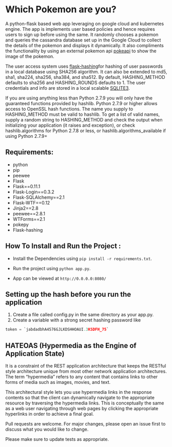 # Which Pokemon are you?
A python-flask based web app leveraging on google cloud and kubernetes engine. The app is implements user based policies and hence requires users to sign up before using the same. It randomly chooses a pokemon and queries the cassandra database set up in the Google Cloud to collect the details of the pokemon and displays it dynamically. It also compliments the functionality by using an external pokemon api [pokeapi](https://pokeapi.co/) to show the image of the pokemon. 

The user access system uses [flask-hashing](https://flask-hashing.readthedocs.io/en/latest/)for hashing of user passwords in a local database using SHA256 algorithm. It can also be extended to md5, sha1, sha224, sha256, sha384, and sha512. By default, HASHING_METHOD defaults to sha256 and HASHING_ROUNDS defaults to 1. The user credentials and info are stored in a local scalable [SQLITE3](https://docs.python.org/2/library/sqlite3.html).

If you are using anything less than Python 2.7.9 you will only have the guaranteed functions provided by hashlib. Python 2.7.9 or higher allows access to OpenSSL hash functions. The name you supply to HASHING_METHOD must be valid to hashlib. To get a list of valid names, supply a random string to HASHING_METHOD and check the output when initializing your application (it raises and exception), or check hashlib.algorithms for Python 2.7.8 or less, or hashlib.algorithms_available if using Python 2.7.9+


## Requirements:

* python
* pip
* peewee
* Flask
* Flask==0.11.1
* Flask-Login==0.3.2
* Flask-SQLAlchemy==2.1
* Flask-WTF==0.12
* Jinja2==2.8
* peewee==2.8.1
* WTForms==2.1
* pokepy
* Flask-hashing

## How To Install and Run the Project :


* Install the Dependencies using `pip install -r requirements.txt`.

* Run the project using `python app.py`.

* App can be viewed at `http://0.0.0.0:8080/`

## Setting up the hash before you run the application

1. Create a file called config.py in the same directory as your app.py.
2. Create a variable with a strong secret hashing password like 
```python
token = `jabdadbhA4576GJLKDSHHOAUI.3KSDFH_75`
```

## HATEOAS (Hypermedia as the Engine of Application State) 
It is a constraint of the REST application architecture that keeps the RESTful style architecture unique from most other network application architectures. The term “hypermedia” refers to any content that contains links to other forms of media such as images, movies, and text.

This architectural style lets you use hypermedia links in the response contents so that the client can dynamically navigate to the appropriate resource by traversing the hypermedia links. This is conceptually the same as a web user navigating through web pages by clicking the appropriate hyperlinks in order to achieve a final goal.


Pull requests are welcome. For major changes, please open an issue first to discuss what you would like to change.

Please make sure to update tests as appropriate.
